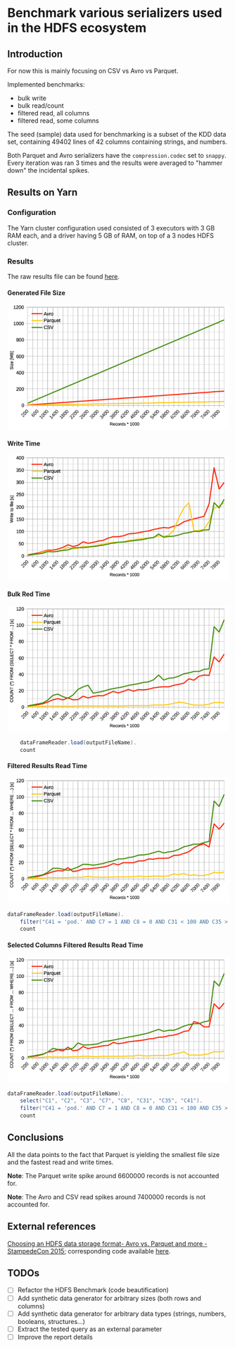 # Benchmark various serializers used in the HDFS ecosystem

## Introduction

For now this is mainly focusing on CSV vs Avro vs Parquet.

Implemented benchmarks:
 - bulk write
 - bulk read/count
 - filtered read, all columns
 - filtered read, some columns
 
The seed (sample) data used for benchmarking is a subset of the KDD data set, containing 49402 lines of 42 columns containing strings, and numbers.

Both Parquet and Avro serializers have the `compression.codec` set to `snappy`.
Every iteration was ran 3 times and the results were averaged to "hammer down" the incidental spikes.


## Results on Yarn

### Configuration
The Yarn cluster configuration used consisted of 3 executors with 3 GB RAM each, and a driver having 5 GB of RAM, on top of a 3 nodes HDFS cluster.

### Results

The raw results file can be found [here](docs/yarn-results.md).

#### Generated File Size

![Graph](docs/yarn-size.png)

#### Write Time

![Graph](docs/yarn-write.png)

#### Bulk Red Time

![Graph](docs/yarn-read-0.png)

```scala
    dataFrameReader.load(outputFileName).
    count
```

#### Filtered Results Read Time

![Graph](docs/yarn-read-1.png)

```scala
dataFrameReader.load(outputFileName).
    filter("C41 = 'pod.' AND C7 = 1 AND C8 = 0 AND C31 < 100 AND C35 > 0.1 AND C35 < 0.5").
    count
```

#### Selected Columns Filtered Results Read Time

![Graph](docs/yarn-read-2.png)

```scala
dataFrameReader.load(outputFileName).
    select("C1", "C2", "C3", "C7", "C8", "C31", "C35", "C41").
    filter("C41 = 'pod.' AND C7 = 1 AND C8 = 0 AND C31 < 100 AND C35 > 0.1 AND C35 < 0.5").
    count
```

## Conclusions

All the data points to the fact that Parquet is yielding the smallest file size and the fastest read and write times.

**Note**: The Parquet write spike around 6600000 records is not accounted for.

**Note**: The Avro and CSV read spikes around 7400000 records is not accounted for.

## External references

[Choosing an HDFS data storage format- Avro vs. Parquet and more - StampedeCon 2015](http://www.slideshare.net/StampedeCon/choosing-an-hdfs-data-storage-format-avro-vs-parquet-and-more-stampedecon-2015); corresponding code available [here](https://github.com/silicon-valley-data-science/stampedecon-2015).

## TODOs
- [ ] Refactor the HDFS Benchmark (code beautification)
- [ ] Add synthetic data generator for arbitrary sizes (both rows and columns)
- [ ] Add synthetic data generator for arbitrary data types (strings, numbers, booleans, structures...)
- [ ] Extract the tested query as an external parameter
- [ ] Improve the report details
